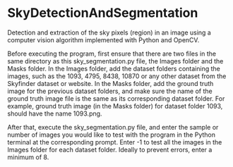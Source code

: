 # SkyDetectionAndSegmentation
Detection and extraction of the sky pixels (region) in an image using a computer vision algorithm implemented with Python and OpenCV.

Before executing the program, first ensure that there are two files in the same directory as this sky_segmentation.py file, the Images folder and the Masks folder. In the Images folder, add the dataset folders containing the images, such as the 1093, 4795, 8438, 10870 or any other dataset from the Skyfinder dataset or website. In the Masks folder, add the ground truth image for the previous dataset folders, and make sure the name of the ground truth image file is the same as its corresponding dataset folder. For example, ground truth image (in the Masks folder) for dataset folder 1093, should have the name 1093.png.

After that, execute the sky_segmentation.py file, and enter the sample or number of images you would like to test with the program in the Python terminal at the corresponding prompt. Enter -1 to test all the images in the Images folder for each dataset folder. Ideally to prevent errors, enter a minimum of 8.

